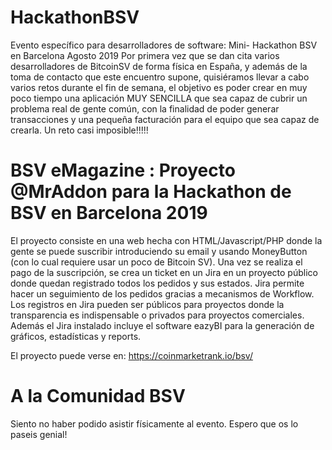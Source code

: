 # HackathonBSV
Evento específico para desarrolladores de software:  Mini- Hackathon BSV en Barcelona Agosto 2019 Por primera vez que se dan cita varios desarrolladores de BitcoinSV de forma física en España, y además de la toma de contacto que este encuentro supone, quisiéramos llevar a cabo varios retos durante el fin de semana, el objetivo es poder crear en muy poco tiempo una aplicación MUY SENCILLA que sea capaz de cubrir un problema real de gente común, con la finalidad de poder generar transacciones y una pequeña facturación para el equipo que sea capaz de crearla. Un reto casi imposible!!!!!

# BSV eMagazine : Proyecto @MrAddon para la Hackathon de BSV en Barcelona 2019
El proyecto consiste en una web hecha con HTML/Javascript/PHP donde la gente se puede suscribir introduciendo su email y usando MoneyButton (con lo cual requiere usar un poco de Bitcoin SV). Una vez se realiza el pago de la suscripción, se crea un ticket en un Jira en un proyecto público donde quedan registrado todos los pedidos y sus estados. Jira permite hacer un seguimiento de los pedidos gracias a mecanismos de Workflow. Los registros en Jira pueden ser públicos para proyectos donde la transparencia es indispensable o privados para proyectos comerciales. Además el Jira instalado incluye el software eazyBI para la generación de gráficos, estadísticas y reports.

El proyecto puede verse en:
https://coinmarketrank.io/bsv/

# A la Comunidad BSV
Siento no haber podido asistir físicamente al evento. Espero que os lo paseis genial!
